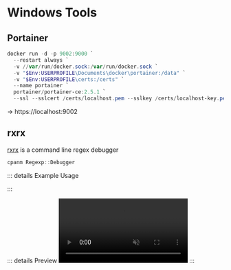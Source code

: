 # Windows Tools

## Portainer

```ps1
docker run -d -p 9002:9000 `
  --restart always `
  -v //var/run/docker.sock:/var/run/docker.sock `
  -v "$Env:USERPROFILE\Documents\docker\portainer:/data" `
  -v "$Env:USERPROFILE\certs:/certs" `
  --name portainer `
  portainer/portainer-ce:2.5.1 `
  --ssl --sslcert /certs/localhost.pem --sslkey /certs/localhost-key.pem
```

→ https://localhost:9002

## rxrx

[rxrx](https://metacpan.org/pod/rxrx) is a command line regex debugger


```ps1
cpanm Regexp::Debugger
```

::: details Example Usage
<!--@include: ../partials/tools/rxrx/example-usage.md-->
:::

::: details Preview
<video controls autoplay muted loop playsinline>
  <source src="/files/windows/tools/rxrx.mp4" type="video/mp4">
</video>
:::
